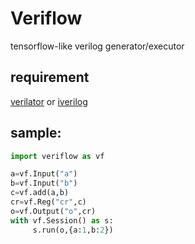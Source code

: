 # Veriflow
tensorflow-like verilog generator/executor

requirement
------
[verilator](https://www.veripool.org/wiki/verilator) or [iverilog](http://iverilog.icarus.com/)


sample:
------
```python
import veriflow as vf

a=vf.Input("a")
b=vf.Input("b")
c=vf.add(a,b)
cr=vf.Reg("cr",c)
o=vf.Output("o",cr)
with vf.Session() as s:
     s.run(o,{a:1,b:2})
```
